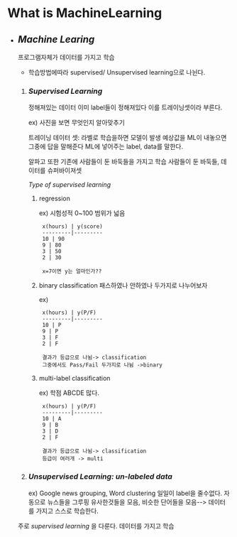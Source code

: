 # What is MachineLearning

*  ## *Machine Learing*
  
    프로그램자체가 데이터를 가지고 학습
    
    * 학습방법에따라 supervised/ Unsupervised learning으로 나뉜다.
    1. ### *Supervised Learning*

        정해져있는 데이터 이미 label들이 정해져있다 이를 트레이닝셋이라 부른다.

        ex) 사진을 보면 무엇인지 알아맞추기

        트레이닝 데이터 셋: 라벨로 학습을하면 모델이 발생 예상값을 ML이 내놓으면 그중에 답을 말해준다 ML에 넣어주는 label, data를 말한다. 

        알파고 또한 기존에 사람들이 둔 바둑들을 가지고 학습 사람들이 둔 바둑들, 데이터를 슈퍼바이져셋
        
        *Type of supervised learning* 
        1. regression

            ex) 시험성적 0~100 범위가 넓음

                x(hours) | y(score)
                ---------|---------
                10 | 90
                9 | 80
                3 | 50
                2 | 30

                x=7이면 y는 얼마인가??

        1. binary classification 
        패스하였나 안하였나 두가지로 나누어보자

            ex)

                x(hours) | y(P/F)
                ---------|---------
                10 | P
                9 | P
                3 | F
                2 | F

                결과가 등급으로 나뉨-> classification
                그중에서도 Pass/Fail 두가지로 나뉨 ->binary

        1. multi-label classification
            
            ex) 학점 ABCDE 많다.
            
                x(hours) | y(P/F)
                ---------|---------
                10 | A
                9 | B
                3 | D
                2 | F

                결과가 등급으로 나뉨-> classification
                등급이 여러개 -> multi

    2. ### *Unsupervised Learning: un-labeled data*
   
        ex) Google news grouping, Word clustering
        일일이 label을 줄수없다. 자동으로 뉴스들을 그루핑 유사한것들을 모음, 비슷한 단어들을 모음--> 데이터를 가지고 스스로 학습한다.
    
    주로 *supervised learning* 을 다룬다. 데이터를 가지고 학습
        
